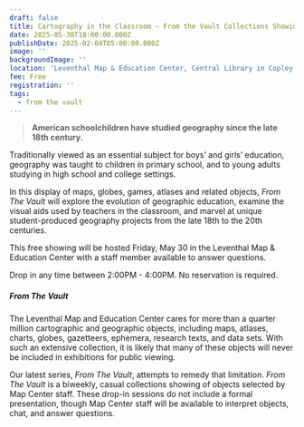 ```yaml
---
draft: false
title: Cartography in the Classroom — From the Vault Collections Showing
date: 2025-05-30T18:00:00.000Z
publishDate: 2025-02-04T05:00:00.000Z
image: ''
backgroundImage: ''
location: 'Leventhal Map & Education Center, Central Library in Copley Square'
fee: Free
registration: ''
tags:
  - from the vault
---
```


> **American schoolchildren have studied geography since the late 18th century.**

Traditionally viewed as an essential subject for boys’ and girls’ education, geography was taught to children in primary school, and to young adults studying in high school and college settings.

In this display of maps, globes, games, atlases and related objects, *From The Vault* will explore the evolution of geographic education, examine the visual aids used by teachers in the classroom, and marvel at unique student-produced geography projects from the late 18th to the 20th centuries.

This free showing will be hosted Friday, May 30 in the Leventhal Map & Education Center with a staff member available to answer questions.

Drop in any time between 2:00PM - 4:00PM. No reservation is required.

##### ***From The Vault***

The Leventhal Map and Education Center cares for more than a quarter million cartographic and geographic objects, including maps, atlases, charts, globes, gazetteers, ephemera, research texts, and data sets. With such an extensive collection, it is likely that many of these objects will never be included in exhibitions for public viewing.

Our latest series, *From The Vault*, attempts to remedy that limitation. *From The Vault* is a biweekly, casual collections showing of objects selected by Map Center staff. These drop-in sessions do not include a formal presentation, though Map Center staff will be available to interpret objects, chat, and answer questions.
